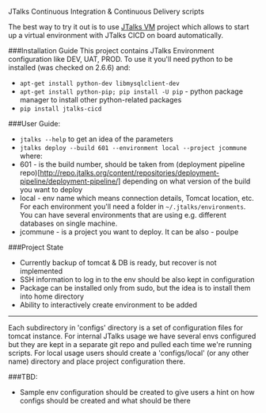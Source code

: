 JTalks Continuous Integration & Continuous Delivery scripts

The best way to try it out is to use [JTalks VM](https://github.com/jtalks-org/jtalks-vm) project which allows to
start up a virtual environment with JTalks CICD on board automatically.

###Installation Guide
This project contains JTalks Environment configuration like DEV, UAT, PROD. To use it you'll need python to be installed (was checked on 2.6.6) and:
* `apt-get install python-dev libmysqlclient-dev`
* `apt-get install python-pip; pip install -U pip` - python package manager to install other python-related packages
* `pip install jtalks-cicd`

###User Guide:
* `jtalks --help` to get an idea of the parameters
* `jtalks deploy --build 601 --environment local --project jcommune` where:
 * 601 - is the build number, should be taken from (deployment pipeline repo)[http://repo.jtalks.org/content/repositories/deployment-pipeline/deployment-pipeline/] depending on what version of the build you want to deploy
 * local - env name which means connection details, Tomcat location, etc. For each environment you'll need a folder in `~/.jtalks/environments`. You can have several environments that are using e.g. different databases on single machine.
 * jcommune - is a project you want to deploy. It can be also - poulpe

###Project State
* Currently backup of tomcat & DB is ready, but recover is not implemented
* SSH information to log in to the env should be also kept in configuration
* Package can be installed only from sudo, but the idea is to install them into home directory
* Ability to interactively create environment to be added

-------------------------------
Each subdirectory in 'configs' directory is a set of configuration files for tomcat instance. For internal JTalks usage
we have several envs configured but they are kept in a separate git repo and pulled each time we're running scripts.
For local usage users should create a 'configs/local' (or any other name) directory and place project configuration
there.

###TBD:
* Sample env configuration should be created to give users a hint on how configs should be created and what should be
 there

